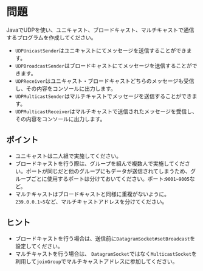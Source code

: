 # 問題
JavaでUDPを使い、ユニキャスト、ブロードキャスト、マルチキャストで通信するプログラムを作成してください。
* `UDPUnicastSender`はユニキャストにてメッセージを送信することができます。
* `UDPBroadcastSender`はブロードキャストにてメッセージを送信することができます。
* `UDPReceiver`はユニキャスト・ブロードキャストどちらのメッセージも受信し、その内容をコンソールに出力します。
* `UDPMulticastSender`はマルチキャストでメッセージを送信することができます。
* `UDPMulticastReceiver`はマルチキャストで送信されたメッセージを受信し、その内容をコンソールに出力します。

## ポイント
* ユニキャストは二人組で実施してください。
* ブロードキャストを行う際は、グループを組んで複数人で実施してください。ポートが同じだと他のグループにもデータが送信されてしまうため、グループごとに使用するポートは分けておいてください。ポート:`9001~9005`など。
* マルチキャストはブロードキャストと同様に重複がないように。`239.0.0.1~5`など、マルチキャストアドレスを分けてください。

## ヒント
* ブロードキャストを行う場合は、送信前に`DatagramSocket#setBroadcast`を設定してください。
* マルチキャストを行う場合は、 `DatagramSocket`ではなく`MulticastSocket`を利用して`joinGroup`でマルチキャストアドレスに参加してください。
